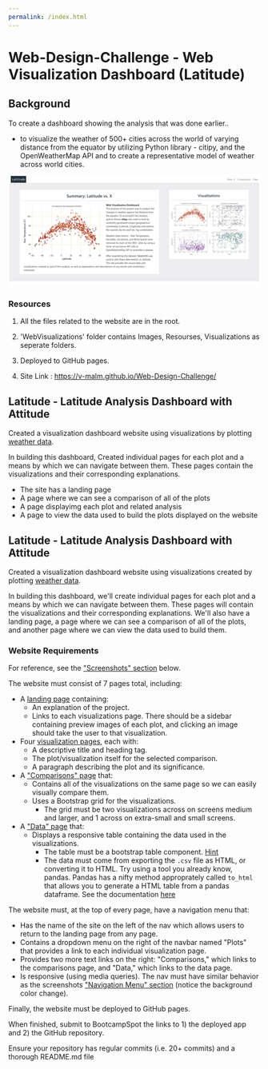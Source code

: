 ```yaml
---
permalink: /index.html
---
```


# Web-Design-Challenge - Web Visualization Dashboard (Latitude)

## Background

To create a dashboard showing the analysis that was done earlier..
 * to visualize the weather of 500+ cities across the world of varying distance from the equator by utilizing Python library - citipy, and the OpenWeatherMap API and to create a representative model of weather across world cities.

![WebVisualizations/Images/index.jpg](WebVisualizations/Images/index.jpg)

### Resources

1. All the files related to the website are in the root. 

2. 'WebVisualizations' folder contains Images, Resourses, Visualizations as seperate folders.

3. Deployed to GitHub pages.  

4. Site Link : https://v-malm.github.io/Web-Design-Challenge/

## Latitude - Latitude Analysis Dashboard with Attitude

Created a visualization dashboard website using visualizations by plotting [weather data](Resources/cities.csv).

In building this dashboard, Created individual pages for each plot and a means by which we can navigate between them. These pages contain the visualizations and their corresponding explanations.  
 * The site has a landing page
 * A page where we can see a comparison of all of the plots
 * A page displayimg each plot and related analysis
 * A page to view the data used to build the plots displayed on the website


## Latitude - Latitude Analysis Dashboard with Attitude

Created a visualization dashboard website using visualizations created by plotting [weather data](Resources/cities.csv).

In building this dashboard, we'll create individual pages for each plot and a means by which we can navigate between them. These pages will contain the visualizations and their corresponding explanations. We'll also have a landing page, a page where we can see a comparison of all of the plots, and another page where we can view the data used to build them.

### Website Requirements

For reference, see the ["Screenshots" section](#screenshots) below.

The website must consist of 7 pages total, including:

* A [landing page](#landing-page) containing:
  * An explanation of the project.
  * Links to each visualizations page. There should be a sidebar containing preview images of each plot, and clicking an image should take the user to that visualization.
* Four [visualization pages](#visualization-pages), each with:
  * A descriptive title and heading tag.
  * The plot/visualization itself for the selected comparison.
  * A paragraph describing the plot and its significance.
* A ["Comparisons" page](#comparisons-page) that:
  * Contains all of the visualizations on the same page so we can easily visually compare them.
  * Uses a Bootstrap grid for the visualizations.
    * The grid must be two visualizations across on screens medium and larger, and 1 across on extra-small and small screens.
* A ["Data" page](#data-page) that:
  * Displays a responsive table containing the data used in the visualizations.
    * The table must be a bootstrap table component. [Hint](https://getbootstrap.com/docs/4.3/content/tables/#responsive-tables)
    * The data must come from exporting the `.csv` file as HTML, or converting it to HTML. Try using a tool you already know, pandas. Pandas has a nifty method approprately called `to_html` that allows you to generate a HTML table from a pandas dataframe. See the documentation [here](https://pandas.pydata.org/pandas-docs/version/0.17.0/generated/pandas.DataFrame.to_html.html)

The website must, at the top of every page, have a navigation menu that:

* Has the name of the site on the left of the nav which allows users to return to the landing page from any page.
* Contains a dropdown menu on the right of the navbar named "Plots" that provides a link to each individual visualization page.
* Provides two more text links on the right: "Comparisons," which links to the comparisons page, and "Data," which links to the data page.
* Is responsive (using media queries). The nav must have similar behavior as the screenshots ["Navigation Menu" section](#navigation-menu) (notice the background color change).

Finally, the website must be deployed to GitHub pages.

When finished, submit to BootcampSpot the links to 1) the deployed app and 2) the GitHub repository.

Ensure your repository has regular commits (i.e. 20+ commits) and a thorough README.md file
